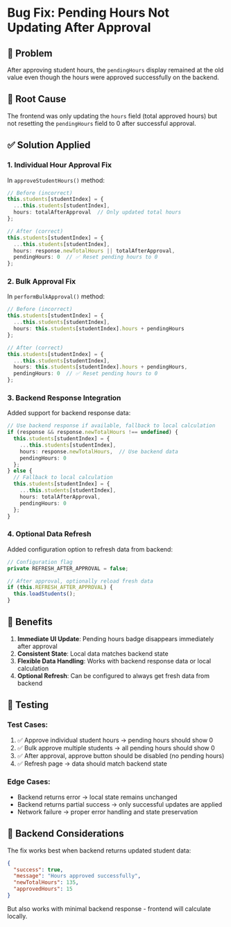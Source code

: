 # Bug Fix: Pending Hours Not Updating After Approval

## 🐛 Problem
After approving student hours, the `pendingHours` display remained at the old value even though the hours were approved successfully on the backend.

## 🔧 Root Cause
The frontend was only updating the `hours` field (total approved hours) but not resetting the `pendingHours` field to 0 after successful approval.

## ✅ Solution Applied

### 1. **Individual Hour Approval Fix**
In `approveStudentHours()` method:

```typescript
// Before (incorrect)
this.students[studentIndex] = {
  ...this.students[studentIndex],
  hours: totalAfterApproval  // Only updated total hours
};

// After (correct) 
this.students[studentIndex] = {
  ...this.students[studentIndex],
  hours: response.newTotalHours || totalAfterApproval,
  pendingHours: 0  // ✅ Reset pending hours to 0
};
```

### 2. **Bulk Approval Fix**
In `performBulkApproval()` method:

```typescript
// Before (incorrect)
this.students[studentIndex] = {
  ...this.students[studentIndex], 
  hours: this.students[studentIndex].hours + pendingHours
};

// After (correct)
this.students[studentIndex] = {
  ...this.students[studentIndex],
  hours: this.students[studentIndex].hours + pendingHours,
  pendingHours: 0  // ✅ Reset pending hours to 0
};
```

### 3. **Backend Response Integration**
Added support for backend response data:

```typescript
// Use backend response if available, fallback to local calculation
if (response && response.newTotalHours !== undefined) {
  this.students[studentIndex] = {
    ...this.students[studentIndex],
    hours: response.newTotalHours,  // Use backend data
    pendingHours: 0
  };
} else {
  // Fallback to local calculation
  this.students[studentIndex] = {
    ...this.students[studentIndex], 
    hours: totalAfterApproval,
    pendingHours: 0
  };
}
```

### 4. **Optional Data Refresh**
Added configuration option to refresh data from backend:

```typescript
// Configuration flag
private REFRESH_AFTER_APPROVAL = false;

// After approval, optionally reload fresh data
if (this.REFRESH_AFTER_APPROVAL) {
  this.loadStudents();
}
```

## 🎯 Benefits

1. **Immediate UI Update**: Pending hours badge disappears immediately after approval
2. **Consistent State**: Local data matches backend state
3. **Flexible Data Handling**: Works with backend response data or local calculation
4. **Optional Refresh**: Can be configured to always get fresh data from backend

## 🧪 Testing

### Test Cases:
1. ✅ Approve individual student hours → pending hours should show 0
2. ✅ Bulk approve multiple students → all pending hours should show 0  
3. ✅ After approval, approve button should be disabled (no pending hours)
4. ✅ Refresh page → data should match backend state

### Edge Cases:
- Backend returns error → local state remains unchanged
- Backend returns partial success → only successful updates are applied
- Network failure → proper error handling and state preservation

## 🔄 Backend Considerations

The fix works best when backend returns updated student data:

```json
{
  "success": true,
  "message": "Hours approved successfully",
  "newTotalHours": 135,
  "approvedHours": 15
}
```

But also works with minimal backend response - frontend will calculate locally.
